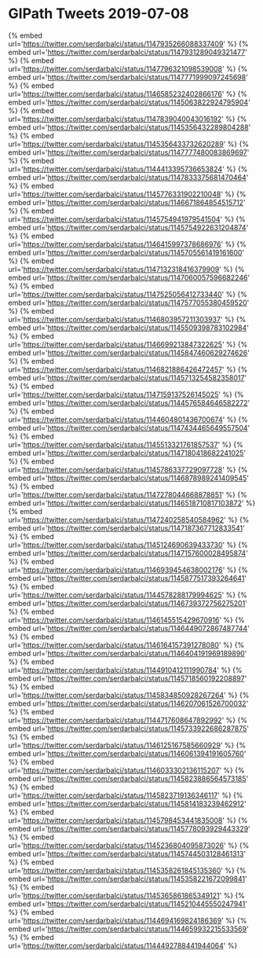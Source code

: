 # GIPath Tweets 2019-07-08

{% embed url='https://twitter.com/serdarbalci/status/1147935266088337409' %}
{% embed url='https://twitter.com/serdarbalci/status/1147931289049321477' %}
{% embed url='https://twitter.com/serdarbalci/status/1147796321098539008' %}
{% embed url='https://twitter.com/serdarbalci/status/1147771999097245698' %}
{% embed url='https://twitter.com/serdarbalci/status/1146585232402866176' %}
{% embed url='https://twitter.com/serdarbalci/status/1145063822924795904' %}
{% embed url='https://twitter.com/serdarbalci/status/1147839040043016192' %}
{% embed url='https://twitter.com/serdarbalci/status/1145356432289804288' %}
{% embed url='https://twitter.com/serdarbalci/status/1145356433732620289' %}
{% embed url='https://twitter.com/serdarbalci/status/1147777480083869697' %}
{% embed url='https://twitter.com/serdarbalci/status/1144413395736653824' %}
{% embed url='https://twitter.com/serdarbalci/status/1147833375681470464' %}
{% embed url='https://twitter.com/serdarbalci/status/1145776331902210048' %}
{% embed url='https://twitter.com/serdarbalci/status/1146671864854515712' %}
{% embed url='https://twitter.com/serdarbalci/status/1145754941979541504' %}
{% embed url='https://twitter.com/serdarbalci/status/1145754922631204874' %}
{% embed url='https://twitter.com/serdarbalci/status/1146415997378686976' %}
{% embed url='https://twitter.com/serdarbalci/status/1145705561419161600' %}
{% embed url='https://twitter.com/serdarbalci/status/1147132318416379909' %}
{% embed url='https://twitter.com/serdarbalci/status/1147060057596682246' %}
{% embed url='https://twitter.com/serdarbalci/status/1147525056412733440' %}
{% embed url='https://twitter.com/serdarbalci/status/1147577055380459520' %}
{% embed url='https://twitter.com/serdarbalci/status/1146803957211303937' %}
{% embed url='https://twitter.com/serdarbalci/status/1145509398783102984' %}
{% embed url='https://twitter.com/serdarbalci/status/1146699213847322625' %}
{% embed url='https://twitter.com/serdarbalci/status/1145847460629274626' %}
{% embed url='https://twitter.com/serdarbalci/status/1146821886426472457' %}
{% embed url='https://twitter.com/serdarbalci/status/1145713254582358017' %}
{% embed url='https://twitter.com/serdarbalci/status/1147159137526145025' %}
{% embed url='https://twitter.com/serdarbalci/status/1144576584646582272' %}
{% embed url='https://twitter.com/serdarbalci/status/1144604801436700674' %}
{% embed url='https://twitter.com/serdarbalci/status/1147434465649557504' %}
{% embed url='https://twitter.com/serdarbalci/status/1145513321761857537' %}
{% embed url='https://twitter.com/serdarbalci/status/1147180418682241025' %}
{% embed url='https://twitter.com/serdarbalci/status/1145786337729097728' %}
{% embed url='https://twitter.com/serdarbalci/status/1146878989241409545' %}
{% embed url='https://twitter.com/serdarbalci/status/1147278044668878851' %}
{% embed url='https://twitter.com/serdarbalci/status/1146518710817103872' %}
{% embed url='https://twitter.com/serdarbalci/status/1147240258540584962' %}
{% embed url='https://twitter.com/serdarbalci/status/1147187367712833541' %}
{% embed url='https://twitter.com/serdarbalci/status/1145124690639433730' %}
{% embed url='https://twitter.com/serdarbalci/status/1147157600028495874' %}
{% embed url='https://twitter.com/serdarbalci/status/1146939454638002176' %}
{% embed url='https://twitter.com/serdarbalci/status/1145877517393264641' %}
{% embed url='https://twitter.com/serdarbalci/status/1144578288179994625' %}
{% embed url='https://twitter.com/serdarbalci/status/1146739372756275201' %}
{% embed url='https://twitter.com/serdarbalci/status/1146145515429670916' %}
{% embed url='https://twitter.com/serdarbalci/status/1146449072867487744' %}
{% embed url='https://twitter.com/serdarbalci/status/1146164157391278080' %}
{% embed url='https://twitter.com/serdarbalci/status/1146404191969189890' %}
{% embed url='https://twitter.com/serdarbalci/status/1144910412111990784' %}
{% embed url='https://twitter.com/serdarbalci/status/1145718560192208897' %}
{% embed url='https://twitter.com/serdarbalci/status/1145834850928267264' %}
{% embed url='https://twitter.com/serdarbalci/status/1146207061526700032' %}
{% embed url='https://twitter.com/serdarbalci/status/1144717608647892992' %}
{% embed url='https://twitter.com/serdarbalci/status/1145733922686287875' %}
{% embed url='https://twitter.com/serdarbalci/status/1146125167585660929' %}
{% embed url='https://twitter.com/serdarbalci/status/1146061394191605760' %}
{% embed url='https://twitter.com/serdarbalci/status/1146033302136115207' %}
{% embed url='https://twitter.com/serdarbalci/status/1145823886564573185' %}
{% embed url='https://twitter.com/serdarbalci/status/1145823719136346117' %}
{% embed url='https://twitter.com/serdarbalci/status/1145814183239462912' %}
{% embed url='https://twitter.com/serdarbalci/status/1145798453441835008' %}
{% embed url='https://twitter.com/serdarbalci/status/1145778093929443329' %}
{% embed url='https://twitter.com/serdarbalci/status/1145236804095873026' %}
{% embed url='https://twitter.com/serdarbalci/status/1145744503128461313' %}
{% embed url='https://twitter.com/serdarbalci/status/1145358261845135360' %}
{% embed url='https://twitter.com/serdarbalci/status/1145358221672099841' %}
{% embed url='https://twitter.com/serdarbalci/status/1145365861865349121' %}
{% embed url='https://twitter.com/serdarbalci/status/1145210445550247941' %}
{% embed url='https://twitter.com/serdarbalci/status/1144694169824186369' %}
{% embed url='https://twitter.com/serdarbalci/status/1144659932215533569' %}
{% embed url='https://twitter.com/serdarbalci/status/1144492788441944064' %}
